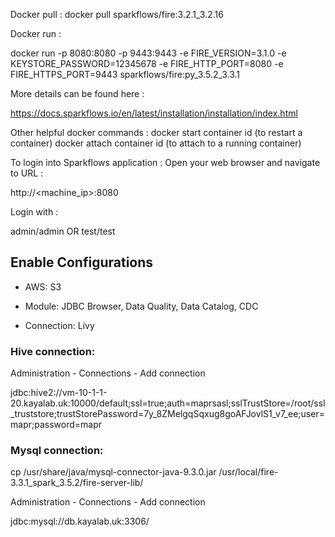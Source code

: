 Docker pull :
docker pull sparkflows/fire:3.2.1_3.2.16

Docker run :

docker run -p 8080:8080 -p 9443:9443 -e FIRE_VERSION=3.1.0 -e KEYSTORE_PASSWORD=12345678 -e FIRE_HTTP_PORT=8080 -e FIRE_HTTPS_PORT=9443 sparkflows/fire:py_3.5.2_3.3.1


More details can be found here :

https://docs.sparkflows.io/en/latest/installation/installation/index.html

Other helpful docker commands :
docker start container id  (to restart a container)
docker attach container id (to attach to a running container)


To login into Sparkflows application :
Open your web browser and navigate to URL :

http://<machine_ip>:8080

Login with :

admin/admin OR test/test


## Enable Configurations

- AWS: S3

- Module: JDBC Browser, Data Quality, Data Catalog, CDC

- Connection: Livy


### Hive connection:

Administration - Connections - Add connection

jdbc:hive2://vm-10-1-1-20.kayalab.uk:10000/default;ssl=true;auth=maprsasl;sslTrustStore=/root/ssl_truststore;trustStorePassword=7y_8ZMelgqSqxug8goAFJovlS1_v7_ee;user=mapr;password=mapr

### Mysql connection:


cp /usr/share/java/mysql-connector-java-9.3.0.jar /usr/local/fire-3.3.1_spark_3.5.2/fire-server-lib/

Administration - Connections - Add connection

jdbc:mysql://db.kayalab.uk:3306/
